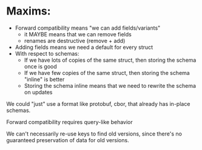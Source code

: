 # Maxims:

* Forward compatibility means "we can add fields/variants"
    * it MAYBE means that we can remove fields
    * renames are destructive (remove + add)
* Adding fields means we need a default for every struct
* With respect to schemas:
    * If we have lots of copies of the same struct, then storing the schema once is good
    * If we have few copies of the same struct, then storing the schema "inline" is better
    * Storing the schema inline means that we need to rewrite the schema on updates

We could "just" use a format like protobuf, cbor, that already has in-place schemas.

Forward compatibility requires query-like behavior

We can't necessarily re-use keys to find old versions, since there's no guaranteed
preservation of data for old versions.

